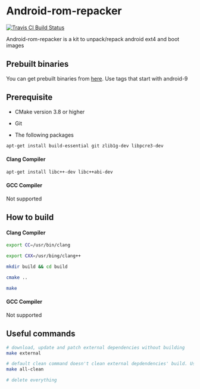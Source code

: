 # Android-rom-repacker

[![Travis CI Build Status](https://travis-ci.org/rkhat2/android-rom-repacker.svg?branch=android-9)](https://travis-ci.org/rkhat2/android-rom-repacker)

Android-rom-repacker is a kit to unpack/repack android ext4 and boot images

## Prebuilt binaries

You can get prebuilt binaries from [here](https://www.github.com/rkhat2/android-rom-repacker/releases). Use tags that start with android-9

## Prerequisite

* CMake version 3.8 or higher

* Git

* The following packages

```bash
apt-get install build-essential git zlib1g-dev libpcre3-dev
```

#### Clang Compiler

```bash
apt-get install libc++-dev libc++abi-dev
```
#### GCC Compiler

Not supported

## How to build

#### Clang Compiler

```bash
export CC=/usr/bin/clang

export CXX=/usr/bing/clang++

mkdir build && cd build

cmake ..

make
```

#### GCC Compiler

Not supported

## Useful commands

```bash
# download, update and patch external dependencies without building
make external 

# default clean command doesn't clean external depdendencies' build. Use this instead.
make all-clean

# delete everything

```